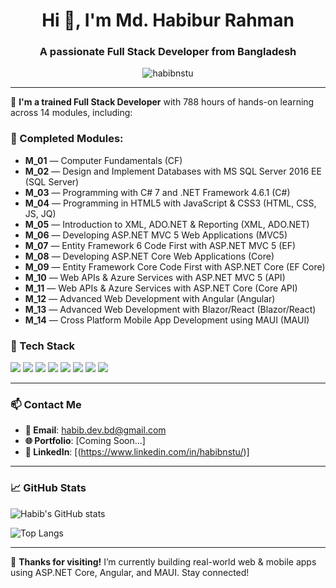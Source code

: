 <h1 align="center">Hi 👋, I'm Md. Habibur Rahman</h1>
<h3 align="center">A passionate Full Stack Developer from Bangladesh</h3>

<p align="center">
  <img src="https://komarev.com/ghpvc/?username=habibnstu&label=Profile%20views&color=0e75b6&style=flat" alt="habibnstu" />
</p>

---

🚀 **I'm a trained Full Stack Developer** with 788 hours of hands-on learning across 14 modules, including:

### 🧠 Completed Modules:
<ul>
  <li><strong>M_01</strong> — Computer Fundamentals (CF)</li>
  <li><strong>M_02</strong> — Design and Implement Databases with MS SQL Server 2016 EE (SQL Server)</li>
  <li><strong>M_03</strong> — Programming with C# 7 and .NET Framework 4.6.1 (C#)</li>
  <li><strong>M_04</strong> — Programming in HTML5 with JavaScript & CSS3 (HTML, CSS, JS, JQ)</li>
  <li><strong>M_05</strong> — Introduction to XML, ADO.NET & Reporting (XML, ADO.NET)</li>
  <li><strong>M_06</strong> — Developing ASP.NET MVC 5 Web Applications (MVC5)</li>
  <li><strong>M_07</strong> — Entity Framework 6 Code First with ASP.NET MVC 5 (EF)</li>
  <li><strong>M_08</strong> — Developing ASP.NET Core Web Applications (Core)</li>
  <li><strong>M_09</strong> — Entity Framework Core Code First with ASP.NET Core (EF Core)</li>
  <li><strong>M_10</strong> — Web APIs & Azure Services with ASP.NET MVC 5 (API)</li>
  <li><strong>M_11</strong> — Web APIs & Azure Services with ASP.NET Core (Core API)</li>
  <li><strong>M_12</strong> — Advanced Web Development with Angular (Angular)</li>
  <li><strong>M_13</strong> — Advanced Web Development with Blazor/React (Blazor/React)</li>
  <li><strong>M_14</strong> — Cross Platform Mobile App Development using MAUI (MAUI)</li>
</ul>


### 💼 Tech Stack

<p>
  <img src="https://img.shields.io/badge/C%23-239120?style=flat&logo=c-sharp&logoColor=white" />
  <img src="https://img.shields.io/badge/.NET_Core-512BD4?style=flat&logo=dotnet&logoColor=white" />
  <img src="https://img.shields.io/badge/Entity_Framework_Core-68217A?style=flat&logo=.net&logoColor=white" />
  <img src="https://img.shields.io/badge/Web_API-5C2D91?style=flat&logo=dotnet&logoColor=white" />
  <img src="https://img.shields.io/badge/Angular-DD0031?style=flat&logo=angular&logoColor=white" />
  <img src="https://img.shields.io/badge/React-20232A?style=flat&logo=react&logoColor=61DAFB" />
<!--   <img src="https://img.shields.io/badge/Blazor-5C2D91?style=flat&logo=blazor&logoColor=white" /> -->
  <img src="https://img.shields.io/badge/MAUI-512BD4?style=flat&logo=dotnet&logoColor=white" />
  <img src="https://img.shields.io/badge/MS_SQL_Server-CC2927?style=flat&logo=microsoft-sql-server&logoColor=white" />
</p>

---

### 📫 Contact Me
- **📧 Email**: habib.dev.bd@gmail.com
- **🌐 Portfolio**: [Coming Soon...]
- **🔗 LinkedIn**: [(https://www.linkedin.com/in/habibnstu/)]

---

### 📈 GitHub Stats

![Habib's GitHub stats](https://github-readme-stats.vercel.app/api?username=habibnstu&show_icons=true&theme=radical&cache_seconds=86400)

![Top Langs](https://github-readme-stats.vercel.app/api/top-langs/?username=habibnstu&layout=compact&theme=radical&cache_seconds=86400)


---

🔗 **Thanks for visiting!** I’m currently building real-world web & mobile apps using ASP.NET Core, Angular, and MAUI. Stay connected!



